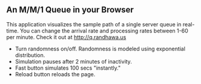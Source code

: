 ## An M/M/1 Queue in your Browser

This application visualizes the sample path of a single server queue in real-time. You can change the arrival rate and processing rates between 1-60 per minute. Check it out at http://q.randhawa.us

* Turn randomness on/off. Randomness is modeled using exponential distribution.
* Simulation pauses after 2 minutes of inactivity.
* Fast button simulates 100 secs "instantly."
* Reload button reloads the page.
